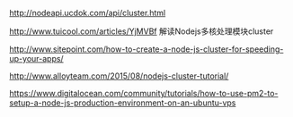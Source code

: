 
http://nodeapi.ucdok.com/api/cluster.html

http://www.tuicool.com/articles/YjMVBf 解读Nodejs多核处理模块cluster

http://www.sitepoint.com/how-to-create-a-node-js-cluster-for-speeding-up-your-apps/

http://www.alloyteam.com/2015/08/nodejs-cluster-tutorial/

https://www.digitalocean.com/community/tutorials/how-to-use-pm2-to-setup-a-node-js-production-environment-on-an-ubuntu-vps

